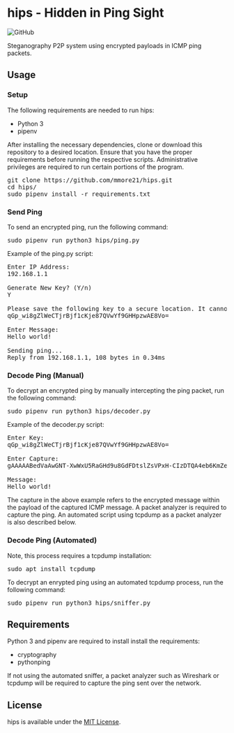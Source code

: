 # hips - Hidden in Ping Sight

![GitHub](https://img.shields.io/github/license/mmore21/hips)

Steganography P2P system using encrypted payloads in ICMP ping packets.

## Usage

### Setup

The following requirements are needed to run hips:

* Python 3
* pipenv

After installing the necessary dependencies, clone or download this repository to a desired location. Ensure that you have the proper requirements before running the respective scripts. Administrative privileges are required to run certain portions of the program.

<pre>
git clone https://github.com/mmore21/hips.git
cd hips/
sudo pipenv install -r requirements.txt
</pre>

### Send Ping

To send an encrypted ping, run the following command:

<pre>
sudo pipenv run python3 hips/ping.py
</pre>

Example of the ping.py script:

<pre>
Enter IP Address:
192.168.1.1

Generate New Key? (Y/n)
Y

Please save the following key to a secure location. It cannot be regenerated.
qGp_wi8gZlWeCTjrBjf1cKje87QVwYf9GHHpzwAE8Vo=

Enter Message:
Hello world!

Sending ping...
Reply from 192.168.1.1, 108 bytes in 0.34ms
</pre>

### Decode Ping (Manual)

To decrypt an encrypted ping by manually intercepting the ping packet, run the following command:

<pre>
sudo pipenv run python3 hips/decoder.py
</pre>

Example of the decoder.py script:

<pre>
Enter Key:
qGp_wi8gZlWeCTjrBjf1cKje87QVwYf9GHHpzwAE8Vo=

Enter Capture:
gAAAAABedVaAwGNT-XwWxU5RaGHd9u8GdFDtslZsVPxH-CIzDTQA4eb6KmZeJZAU72fBCoiUs9JUqc6ChxHCAnQtJJNzUd7txA==

Message:
Hello world!
</pre>

The capture in the above example refers to the encrypted message within the payload of the captured ICMP message. A packet analyzer is required to capture the ping. An automated script using tcpdump as a packet analyzer is also described below.

### Decode Ping (Automated)

Note, this process requires a tcpdump installation:

<pre>
sudo apt install tcpdump
</pre>

To decrypt an enrypted ping using an automated tcpdump process, run the following command:

<pre>
sudo pipenv run python3 hips/sniffer.py
</pre>

## Requirements

Python 3 and pipenv are required to install install the requirements:

* cryptography
* pythonping

If not using the automated sniffer, a packet analyzer such as Wireshark or tcpdump will be required to capture the ping sent over the network.

## License

hips is available under the [MIT License](https://github.com/mmore21/hips/blob/master/LICENSE).

